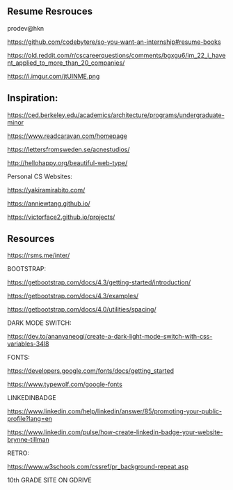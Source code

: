 ## Resume Resrouces
prodev@hkn

https://github.com/codebytere/so-you-want-an-internship#resume-books

https://old.reddit.com/r/cscareerquestions/comments/bgxgu6/im_22_i_havent_applied_to_more_than_20_companies/

https://i.imgur.com/jtUlNME.png

## Inspiration:
https://ced.berkeley.edu/academics/architecture/programs/undergraduate-minor

https://www.readcaravan.com/homepage

https://lettersfromsweden.se/acnestudios/

http://hellohappy.org/beautiful-web-type/

Personal CS Websites:

https://yakiramirabito.com/

https://anniewtang.github.io/

https://victorface2.github.io/projects/

## Resources
https://rsms.me/inter/

BOOTSTRAP:

https://getbootstrap.com/docs/4.3/getting-started/introduction/

https://getbootstrap.com/docs/4.3/examples/

https://getbootstrap.com/docs/4.0/utilities/spacing/

DARK MODE SWITCH:

https://dev.to/ananyaneogi/create-a-dark-light-mode-switch-with-css-variables-34l8

FONTS:

https://developers.google.com/fonts/docs/getting_started

https://www.typewolf.com/google-fonts

LINKEDINBADGE

https://www.linkedin.com/help/linkedin/answer/85/promoting-your-public-profile?lang=en

https://www.linkedin.com/pulse/how-create-linkedin-badge-your-website-brynne-tillman

RETRO:

https://www.w3schools.com/cssref/pr_background-repeat.asp

10th GRADE SITE ON GDRIVE
